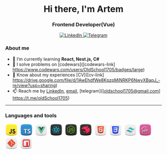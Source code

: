 <div id="header" align="center">
    <h1>Hi there, I'm  Artem </h1>
    <h3>Frontend Developer(Vue)</h3>
</div>

<div id="socials" align="center">
    <a target="_blank" href="https://www.linkedin.com/in/artem-zubkov-56b1281a6/">
    <img src="https://img.shields.io/badge/LinkedIn-blue?style=for-the-badge&logo=linkedin&logoColor=white" alt="LinkedIn"/>
  </a>
  <a target="_blank" href="https://t.me/oldSchool1705">
    <img src="https://img.shields.io/badge/Telegram-blue?style=for-the-badge&logo=telegram&logoColor=white" alt="Telegram"/>
  </a>
</div>

### About me
- 🌱 I’m currently learning **React, Nest.js, C#**
- 📝 I solve problems on [codewars]([codewars-link] https://www.codewars.com/users/OldSchool1705/badges/large)
- 📄 Know about my experiences [CV]([cv-link] https://drive.google.com/file/d/1AwEhdfWe8KpzpMiNRKP6NwyXBapJ_-re/view?usp=sharing)
- 📫 Reach me by [LinkedIn](https://www.linkedin.com/in/artem-zubkov-56b1281a6/), [email](oldschool1705@gmail.com), [telegram]([oldschool1705@gmail.com] https://t.me/oldSchool1705)

---

### Languages and tools

<img src="/src/js.png" title="js" width="40" height="40"/>&nbsp;
<img src="/src/typescript.png" title="js" width="40" height="40"/>&nbsp;
<img src="/src/vue.png" title="vue" width="40" height="40"/>&nbsp;
<img src="/src/react.png" title="react" width="40" height="40"/>&nbsp;
<img src="/src//nodejs.png" title="node" width="40" height="40"/>&nbsp;
<img src="/src/nestjs.png" title="nest" width="40" height="40"/>&nbsp;
<img src="/src//html.png" title="html" width="40" height="40"/>&nbsp;
<img src="/src/css.png" title="css" width="40" height="40"/>&nbsp;
<img src="/src/tailwind.png" title="tailwind" width="40" height="40"/>&nbsp;
<img src="/src/sass.png" title="tailwind" width="40" height="40"/>&nbsp;
<img src="/src/git.png" title="git" width="40" height="40"/>&nbsp;
<img src="/src/npm.png" title="npm" width="40" height="40"/>&nbsp;


<!-- ### My stat

<div id="stat" align="center">
    <img src="https://github-profile-summary-cards.vercel.app/api/cards/profile-details?username=vn7n24fzkq&theme=github_dark" alt=""/>
    <img src="https://github-profile-summary-cards.vercel.app/api/cards/most-commit-language?username=vn7n24fzkq&theme=github_dark" alt=""/>
     <img src="https://github-profile-summary-cards.vercel.app/api/cards/stats?username=vn7n24fzkq&theme=github_dark" alt=""/>
</div>

--- -->

